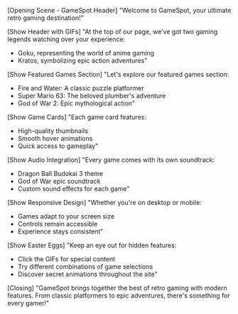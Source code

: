 [Opening Scene - GameSpot Header]
"Welcome to GameSpot, your ultimate retro gaming destination!"

[Show Header with GIFs]
"At the top of our page, we've got two gaming legends watching over your experience:
- Goku, representing the world of anime gaming
- Kratos, symbolizing epic action adventures"

[Show Featured Games Section]
"Let's explore our featured games section:
- Fire and Water: A classic puzzle platformer
- Super Mario 63: The beloved plumber's adventure
- God of War 2: Epic mythological action"

[Show Game Cards]
"Each game card features:
- High-quality thumbnails
- Smooth hover animations
- Quick access to gameplay"

[Show Audio Integration]
"Every game comes with its own soundtrack:
- Dragon Ball Budokai 3 theme
- God of War epic soundtrack
- Custom sound effects for each game"

[Show Responsive Design]
"Whether you're on desktop or mobile:
- Games adapt to your screen size
- Controls remain accessible
- Experience stays consistent"

[Show Easter Eggs]
"Keep an eye out for hidden features:
- Click the GIFs for special content
- Try different combinations of game selections
- Discover secret animations throughout the site"

[Closing]
"GameSpot brings together the best of retro gaming with modern features. 
From classic platformers to epic adventures, there's something for every gamer!"
